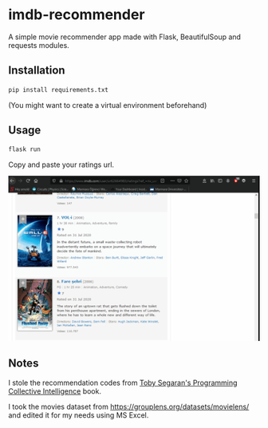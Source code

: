 # imdb-recommender

A simple movie recommender app made with Flask, BeautifulSoup and requests modules.

## Installation

```bash
pip install requirements.txt
```
(You might want to create a virtual environment beforehand)

## Usage

```bash
flask run
```
Copy and paste your ratings url.

![usage gif](https://raw.githubusercontent.com/cemanaral/imdb-recommender/master/1.gif)

## Notes

I stole the recommendation codes from [Toby Segaran's Programming Collective Intelligence](https://www.amazon.com.tr/Programming-Collective-Intelligence-Building-Applications/dp/0596529325/) book.

I took the movies dataset from <https://grouplens.org/datasets/movielens/> and edited it for my needs using MS Excel.
